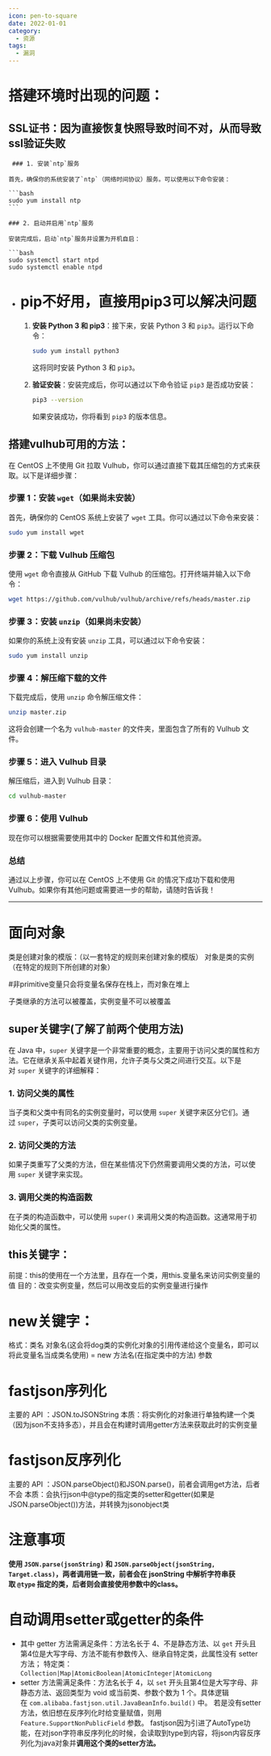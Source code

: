 ```yaml
---
icon: pen-to-square
date: 2022-01-01
category:
  - 资源
tags:
  - 漏洞
---
```

# 搭建环境时出现的问题：
## SSL证书：因为直接恢复快照导致时间不对，从而导致ssl验证失败
	 ### 1. 安装`ntp`服务

	首先，确保你的系统安装了`ntp`（网络时间协议）服务。可以使用以下命令安装：
	
	```bash
	sudo yum install ntp
	```
	
	### 2. 启动并启用`ntp`服务
	
	安装完成后，启动`ntp`服务并设置为开机自启：
	
	```bash
	sudo systemctl start ntpd
	sudo systemctl enable ntpd

- # pip不好用，直接用pip3可以解决问题
	1. **安装 Python 3 和 pip3**：接下来，安装 Python 3 和 `pip3`。运行以下命令：
	    
	    ```bash
	    sudo yum install python3
	    ```
	    
	    这将同时安装 Python 3 和 `pip3`。
	    
	2. **验证安装**：安装完成后，你可以通过以下命令验证 `pip3` 是否成功安装：
	    
	    ```bash
	    pip3 --version
	    ```
	    
	    如果安装成功，你将看到 `pip3` 的版本信息。
## 搭建vulhub可用的方法：
在 CentOS 上不使用 Git 拉取 Vulhub，你可以通过直接下载其压缩包的方式来获取。以下是详细步骤：

### 步骤 1：安装 `wget`（如果尚未安装）

首先，确保你的 CentOS 系统上安装了 `wget` 工具。你可以通过以下命令来安装：

```bash
sudo yum install wget
```

### 步骤 2：下载 Vulhub 压缩包

使用 `wget` 命令直接从 GitHub 下载 Vulhub 的压缩包。打开终端并输入以下命令：

```bash
wget https://github.com/vulhub/vulhub/archive/refs/heads/master.zip
```

### 步骤 3：安装 `unzip`（如果尚未安装）

如果你的系统上没有安装 `unzip` 工具，可以通过以下命令安装：

```bash
sudo yum install unzip
```

### 步骤 4：解压缩下载的文件

下载完成后，使用 `unzip` 命令解压缩文件：

```bash
unzip master.zip
```

这将会创建一个名为 `vulhub-master` 的文件夹，里面包含了所有的 Vulhub 文件。

### 步骤 5：进入 Vulhub 目录

解压缩后，进入到 Vulhub 目录：

```bash
cd vulhub-master
```

### 步骤 6：使用 Vulhub

现在你可以根据需要使用其中的 Docker 配置文件和其他资源。

### 总结

通过以上步骤，你可以在 CentOS 上不使用 Git 的情况下成功下载和使用 Vulhub。如果你有其他问题或需要进一步的帮助，请随时告诉我！

----
# 面向对象

类是创建对象的模版：（以一套特定的规则来创建对象的模版）
对象是类的实例（在特定的规则下所创建的对象）

#非primitive变量只会将变量名保存在栈上，而对象在堆上

子类继承的方法可以被覆盖，实例变量不可以被覆盖


## super关键字(了解了前两个使用方法)
在 Java 中，`super` 关键字是一个非常重要的概念，主要用于访问父类的属性和方法。它在继承关系中起着关键作用，允许子类与父类之间进行交互。以下是对 `super` 关键字的详细解释：

### 1. 访问父类的属性

当子类和父类中有同名的实例变量时，可以使用 `super` 关键字来区分它们。通过 `super`，子类可以访问父类的实例变量。

### 2. 访问父类的方法

如果子类重写了父类的方法，但在某些情况下仍然需要调用父类的方法，可以使用 `super` 关键字来实现。

### 3. 调用父类的构造函数

在子类的构造函数中，可以使用 `super()` 来调用父类的构造函数。这通常用于初始化父类的属性。


## this关键字：
前提：this的使用在一个方法里，且存在一个类，用this.变量名来访问实例变量的值
目的：改变实例变量，然后可以用改变后的实例变量进行操作

# new关键字：
格式：类名 对象名(这会将dog类的实例化对象的引用传递给这个变量名，即可以将此变量名当成类名使用) = new 方法名(在指定类中的方法)  参数
# fastjson序列化
主要的 API ：JSON.toJSONString
本质：将实例化的对象进行单独构建一个类（因为json不支持多态），并且会在构建时调用getter方法来获取此时的实例变量

# fastjson反序列化
主要的 API ：JSON.parseObject()和JSON.parse()，前者会调用get方法，后者不会
本质：会执行json中@type的指定类的setter和getter(如果是JSON.parseObject())方法，并转换为jsonobject类
# 注意事项
**使用 `JSON.parse(jsonString)` 和 `JSON.parseObject(jsonString, Target.class)`，两者调用链一致，前者会在 jsonString 中解析字符串获取 `@type` 指定的类，后者则会直接使用参数中的class。**
# 自动调用setter或getter的条件
- 其中 getter 方法需满足条件：方法名长于 4、不是静态方法、以 `get` 开头且第4位是大写字母、方法不能有参数传入、继承自特定类，此属性没有 setter 方法；
	特定类：`Collection|Map|AtomicBoolean|AtomicInteger|AtomicLong`
- setter 方法需满足条件：方法名长于 4，以 `set` 开头且第4位是大写字母、非静态方法、返回类型为 void 或当前类、参数个数为 1 个。具体逻辑在 `com.alibaba.fastjson.util.JavaBeanInfo.build()` 中。
若是没有setter方法，依旧想在反序列化时给变量赋值，则用`Feature.SupportNonPublicField` 参数。
fastjson因为引进了AutoType功能，在对json字符串反序列化的时候，会读取到type到内容，将json内容反序列化为java对象并**调用这个类的setter方法。**